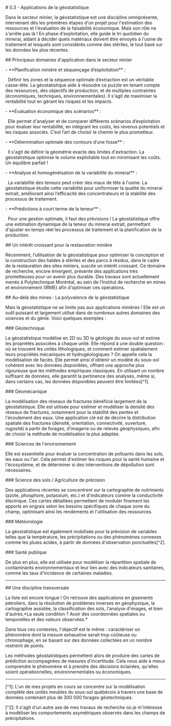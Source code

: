 \# 0.3 - Applications de la géostatistique



Dans le secteur minier, la géostatistique est une discipline omniprésente, intervenant dès les premières étapes d'un projet pour l'estimation des ressources et l'évaluation de la faisabilité économique. Mais son rôle ne s'arrête pas là ! En phase d'exploitation, elle guide le tri quotidien du minerai, aidant à décider quels matériaux doivent être envoyés à l'usine de traitement et lesquels sont considérés comme des stériles, le tout basé sur les données les plus récentes.



\## Principaux domaines d'application dans le secteur minier



\- \*\*Planification minière et séquençage d’exploitation\*\* :  

&nbsp; Définir les zones et la séquence optimale d’extraction est un véritable casse-tête. La géostatistique aide à résoudre ce puzzle en tenant compte des ressources, des objectifs de production, et de multiples contraintes (économiques, techniques, environnementales). Il s'agit de maximiser la rentabilité tout en gérant les risques et les impacts.



\- \*\*Évaluation économique des scénarios\*\* :  

&nbsp; Elle permet d'analyser et de comparer différents scénarios d’exploitation pour évaluer leur rentabilité, en intégrant les coûts, les revenus potentiels et les risques associés. C’est l’art de choisir le chemin le plus prometteur.



\- \*\*Détermination optimale des contours d’une fosse\*\* :  

&nbsp; Il s'agit de définir la géométrie exacte des limites d'extraction. La géostatistique optimise le volume exploitable tout en minimisant les coûts. Un équilibre parfait !



\- \*\*Analyse et homogénéisation de la variabilité du minerai\*\* :  

&nbsp; La variabilité des teneurs peut créer des maux de tête à l'usine. La géostatistique étudie cette variabilité pour uniformiser la qualité du minerai extrait, améliorant ainsi l’efficacité des concentrateurs et la stabilité des processus de traitement.  



\- \*\*Prédictions à court terme de la teneur\*\* :  

&nbsp; Pour une gestion optimale, il faut des prévisions ! La géostatistique offre une estimation dynamique de la teneur du minerai extrait, permettant d'ajuster en temps réel les processus de traitement et la planification de la production. 



\## Un intérêt croissant pour la restauration minière 



Récemment, l’utilisation de la géostatistique pour optimiser la conception et la construction des haldes à stériles et des parcs à résidus, dans le cadre de la restauration des sites miniers, suscite un intérêt croissant. Ce domaine de recherche, encore émergent, présente des applications très prometteuses pour un avenir plus durable. Des travaux sont actuellement menés à Polytechnique Montréal, au sein de l’Institut de recherche en mines et environnement (IRME) afin d'optimiser ces opérations.



\## Au-delà des mines : La polyvalence de la géostatistique



Mais la géostatistique ne se limite pas aux applications minières ! Elle est un outil puissant et largement utilisé dans de nombreux autres domaines des sciences et du génie. Voici quelques exemples :



\### Géotechnique



La géostatistique modélise en 2D ou 3D la géologie du sous-sol et estime les propriétés associées à chaque unité. Elle répond à une double question : où se trouvent les unités lithologiques, et comment estimer spatialement leurs propriétés mécaniques et hydrogéologiques ? On appelle cela la modélisation de faciès. Elle permet ainsi d'obtenir un modèle du sous-sol cohérent avec les données disponibles, offrant une approche plus rigoureuse que les méthodes empiriques classiques. En utilisant un nombre suffisant de données, elle garantit la pertinence des analyses, même si, dans certains cas, les données disponibles peuvent être limitées\[^1].



\### Géomécanique



La modélisation des réseaux de fractures bénéficie largement de la géostatistique. Elle est utilisée pour estimer et modéliser la densité des réseaux de fractures, notamment pour la stabilité des pentes et l'écoulement des eaux. Une application clé est de décrire la distribution spatiale des fractures (densité, orientation, connectivité, ouverture, rugosité) à partir de forages, d'imagerie ou de relevés géophysiques, afin de choisir la méthode de modélisation la plus adaptée.



\### Sciences de l'environnement



Elle est essentielle pour évaluer la concentration de polluants dans les sols, les eaux ou l'air. Cela permet d'estimer les risques pour la santé humaine et l'écosystème, et de déterminer si des interventions de dépollution sont nécessaires.



\### Science des sols / Agriculture de précision



Des applications récentes se concentrent sur la cartographie de nutriments (azote, phosphore, potassium, etc.) et d'indicateurs comme la conductivité électrique. Ces cartes détaillées permettent de moduler finement les apports en engrais selon les besoins spécifiques de chaque zone du champ, optimisant ainsi les rendements et l'utilisation des ressources.



\### Météorologie



La géostatistique est également mobilisée pour la prévision de variables telles que la température, les précipitations ou des phénomènes connexes comme les pluies acides, à partir de données d'observation ponctuelles\[^2].



\### Santé publique



De plus en plus, elle est utilisée pour modéliser la répartition spatiale de contaminants environnementaux et leur lien avec des indicateurs sanitaires, comme les taux d'incidence de certaines maladies.



---



\## Une discipline transversale



La liste est encore longue ! On retrouve des applications en gisements pétroliers, dans la résolution de problèmes inverses en géophysique, la cartographie assistée, la classification des sols, l'analyse d'images, et bien d'autres.\*La seule condition ? Avoir des coordonnées spatiales ou temporelles et des valeurs observées.\*



Dans tous ces contextes, l'objectif est le même : caractériser un phénomène dont la mesure exhaustive serait trop coûteuse ou chronophage, en se basant sur des données collectées en un nombre restreint de points.



Les méthodes géostatistiques permettent alors de produire des cartes de prédiction accompagnées de mesures d'incertitude. Cela nous aide à mieux comprendre le phénomène et à prendre des décisions éclairées, qu'elles soient opérationnelles, environnementales ou économiques.



---



\[^1]: L'un de mes projets en cours se concentre sur la modélisation complète des unités meubles du sous-sol québécois à travers une base de données contenant plus de 300 000 forages géotechniques.  

\[^2]: Il s'agit d'un autre axe de mes travaux de recherche où je m'intéresse à modéliser les comportements asymétriques observés dans les champs de précipitations.

